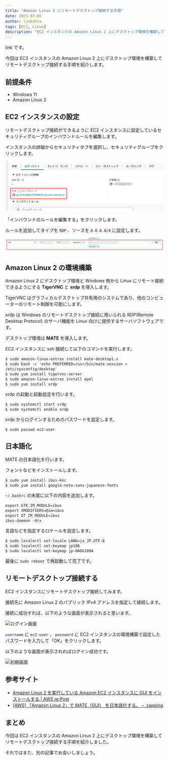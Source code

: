 ```yaml
---
title: "Amazon Linux 2 にリモートデスクトップ接続する手順"
date: 2023-07-05
author: linkohta
tags: [EC2, Linux]
description: "EC2 インスタンスの Amazon Linux 2 上にデスクトップ環境を構築してリモートデスクトップ接続する手順を紹介します。"
---
```


link です。

今回は EC2 インスタンスの Amazon Linux 2 上にデスクトップ環境を構築してリモートデスクトップ接続する手順を紹介します。

## 前提条件

- Windows 11
- Amazon Linux 2

## EC2 インスタンスの設定

リモートデスクトップ接続ができるように EC2 インスタンスに設定しているセキュリティグループのインバウンドルールを編集します。

インスタンスの詳細からセキュリティタブを選択し、セキュリティグループをクリックします。

![セキュリティグループ](images/2023-05-27_22h34_53.png)

「インバウンドのルールを編集する」をクリックします。

ルールを追加してタイプを `RDP` 、ソースを `0.0.0.0/0` に設定します。

![インバウンドのルールを編集](images/2023-05-06_22h56_48.png)

## Amazon Linux 2 の環境構築

Amazon Linux 2 にデスクトップ環境と Windows 側から Linux にリモート接続できるようにする **TigerVNC** と **xrdp** を導入します。

TigerVNC はグラフィカルデスクトップ共有用のシステムであり、他のコンピューターのリモート制御を可能にします。

xrdp は Windows のリモートデスクトップ接続に用いられる RDP(Remote Desktop Protocol) のサーバ機能を Linux 向けに提供するサーバソフトウェアです。

デスクトップ環境は **MATE** を導入します。

EC2 インスタンスに ssh 接続して以下のコマンドを実行します。

```bash:title=MATEとTigerVNCとxrdpをインストール
$ sudo amazon-linux-extras install mate-desktop1.x
$ sudo bash -c 'echo PREFERRED=/usr/bin/mate-session > /etc/sysconfig/desktop'
$ sudo yum install tigervnc-server
$ sudo amazon-linux-extras install epel
$ sudo yum install xrdp
```

xrdp の起動と起動設定を行います。

```bash:title=xrdpの設定
$ sudo systemctl start xrdp
$ sudo systemctl enable xrdp
```

xrdp からログインするためのパスワードを設定します。

```bash:title=パスワード設定
$ sudo passwd ec2-user
```

## 日本語化

MATE の日本語化を行います。

フォントなどをインストールします。

```bash:title=日本語化用のパッケージインストール
$ sudo yum install ibus-kkc
$ sudo yum install google-noto-sans-japanese-fonts
```

`~/.bashrc` の末尾に以下の内容を追加します。

```:title=~/.bashrc
export GTK_IM_MODULE=ibus
export XMODIFIERS=@im=ibus
export QT_IM_MODULE=ibus
ibus-daemon -drx

````

言語などを指定するロケールを設定します。

```bash:title=ロケール設定
$ sudo localectl set-locale LANG=ja_JP.UTF-8
$ sudo localectl set-keymap jp106
$ sudo localectl set-keymap jp-OADG109A
````

最後に `sudo reboot` で再起動して完了です。

## リモートデスクトップ接続する

EC2 インスタンスにリモートデスクトップ接続してみます。

接続先に Amazon Linux 2 のパブリック IPv4 アドレスを指定して接続します。

接続に成功すれば、以下のような画面が表示されると思います。

![ログイン画面](images/2023-05-06_23h21_51.png)

`username` に `ec2-user` 、 `password` に EC2 インスタンスの環境構築で設定したパスワードを入力して「OK」をクリックします。

以下のような画面が表示されればログイン成功です。

![初期画面](images/2023-05-06_23h50_10.png)

## 参考サイト

- [Amazon Linux 2 を実行している Amazon EC2 インスタンスに GUI をインストールする | AWS re:Post](https://repost.aws/ja/knowledge-center/ec2-linux-2-install-gui)
- [\[AWS\] 「Amazon Linux 2」で MATE（GUI） を日本語化する。 – .zapping](https://zapping.beccou.com/2021/06/17/aws-japaneseize-mate-on-amazon-linux-2/)

## まとめ

今回は EC2 インスタンスの Amazon Linux 2 上にデスクトップ環境を構築してリモートデスクトップ接続する手順を紹介しました。

それではまた、別の記事でお会いしましょう。
